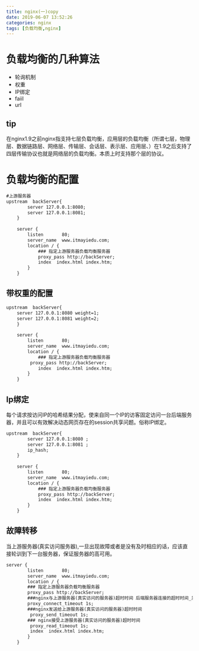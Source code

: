 ```yaml
---
title: nginx(一)copy
date: 2019-06-07 13:52:26
categories: nginx
tags: [负载均衡,nginx]
---
```


# 负载均衡的几种算法

- 轮询机制
- 权重
- IP绑定
- faiil
- url

## 	tip

在nginx1.9之前nginx指支持七层负载均衡，应用层的负载均衡（所谓七层，物理层、数据链路层、网络层、传输层、会话层、表示层、应用层、）在1.9之后支持了四层传输协议也就是网络层的负载均衡。本质上时支持那个层的协议。

# 负载均衡的配置

``` xml
#上游服务器 
upstream  backServer{
	    server 127.0.0.1:8080;
	    server 127.0.0.1:8081;
	}
 	
	server {
        listen       80;
        server_name  www.itmayiedu.com;
        location / {
		    ### 指定上游服务器负载均衡服务器
		    proxy_pass http://backServer;
            index  index.html index.htm;
        }
    }

```

## 带权重的配置

``` xml
upstream  backServer{
	server 127.0.0.1:8080 weight=1;
	server 127.0.0.1:8081 weight=2;
	}
 	
	server {
        listen       80;
        server_name  www.itmayiedu.com;
        location / {
		    ### 指定上游服务器负载均衡服务器
		 proxy_pass http://backServer;
            index  index.html index.htm;
        }
    }

```

## Ip绑定

每个请求按访问IP的哈希结果分配，使来自同一个IP的访客固定访问一台后端服务器，并且可以有效解决动态网页存在的session共享问题。俗称IP绑定。

``` xml
upstream  backServer{
	    server 127.0.0.1:8080 ;
		server 127.0.0.1:8081 ;
		ip_hash; 
	}
 	
	server {
        listen       80;
        server_name  www.itmayiedu.com;
        location / {
		    ### 指定上游服务器负载均衡服务器
		    proxy_pass http://backServer;
            index  index.html index.htm;
        }
    }

```

## 故障转移

当上游服务器(真实访问服务器),一旦出现故障或者是没有及时相应的话，应该直接轮训到下一台服务器，保证服务器的高可用。

``` xml
server {
        listen       80;
        server_name  www.itmayiedu.com;
        location / {
		### 指定上游服务器负载均衡服务器
		proxy_pass http://backServer;
	    ###nginx与上游服务器(真实访问的服务器)超时时间 后端服务器连接的超时时间_发起握手等候响应超时时间
		proxy_connect_timeout 1s;
		###nginx发送给上游服务器(真实访问的服务器)超时时间
         proxy_send_timeout 1s;
		### nginx接受上游服务器(真实访问的服务器)超时时间
         proxy_read_timeout 1s;
         index  index.html index.htm;
        }
    }
```



